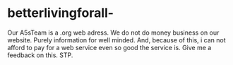 betterlivingforall-
===================

Our A5sTeam is a .org web adress. We do not do money business on our website. Purely information for well minded. And, because of this, i can not afford to pay for a  web  service even so good the service is. Give me a feedback on this. STP.
